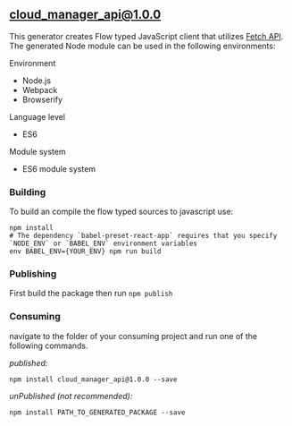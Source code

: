 ## cloud_manager_api@1.0.0

This generator creates Flow typed JavaScript client that utilizes [Fetch API](https://fetch.spec.whatwg.org/). The generated Node module can be used in the following environments:

Environment
* Node.js
* Webpack
* Browserify

Language level
* ES6

Module system
* ES6 module system

### Building

To build an compile the flow typed sources to javascript use:
```
npm install
# The dependency `babel-preset-react-app` requires that you specify `NODE_ENV` or `BABEL_ENV` environment variables
env BABEL_ENV={YOUR_ENV} npm run build
```

### Publishing

First build the package then run ```npm publish```

### Consuming

navigate to the folder of your consuming project and run one of the following commands.

_published:_

```
npm install cloud_manager_api@1.0.0 --save
```

_unPublished (not recommended):_

```
npm install PATH_TO_GENERATED_PACKAGE --save
